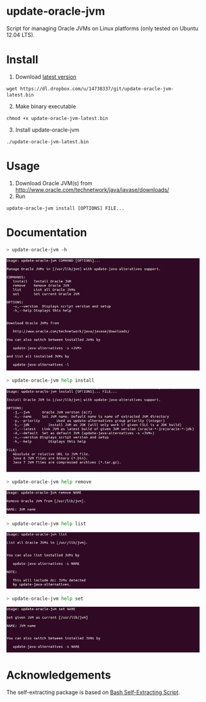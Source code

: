 update-oracle-jvm
=================

Script for managing Oracle JVMs on Linux platforms (only tested on Ubuntu 12.04 LTS).

Install
=======

1. Download [latest version](https://dl.dropbox.com/u/14738337/git/update-oracle-jvm-latest.bin)
```
wget https://dl.dropbox.com/u/14738337/git/update-oracle-jvm-latest.bin
```
2. Make binary executable
```
chmod +x update-oracle-jvm-latest.bin
```
3. Install update-oracle-jvm
```
./update-oracle-jvm-latest.bin
```

Usage
=====

1. Download Oracle JVM(s) from http://www.oracle.com/technetwork/java/javase/downloads/
2. Run 
```
update-oracle-jvm install [OPTIONS] FILE...
```

Documentation
=============

```bash
> update-oracle-jvm -h
```

![update-oracle-jvm-help](https://github.com/kengu/update-oracle-jvm/blob/master/docs/help.png?raw=true)

```bash
> update-oracle-jvm help install
```

![update-oracle-jvm-help](https://github.com/kengu/update-oracle-jvm/blob/master/docs/install.png?raw=true)

```bash
> update-oracle-jvm help remove
```

![update-oracle-jvm-help](https://github.com/kengu/update-oracle-jvm/blob/master/docs/remove.png?raw=true)

```bash
> update-oracle-jvm help list
```

![update-oracle-jvm-help](https://github.com/kengu/update-oracle-jvm/blob/master/docs/list.png?raw=true)

```bash
> update-oracle-jvm help set
```

![update-oracle-jvm-help](https://github.com/kengu/update-oracle-jvm/blob/master/docs/set.png?raw=true)

Acknowledgements
================

The self-extracting package is based on [Bash Self-Extracting Script](http://www.linuxjournal.com/node/1005818).
